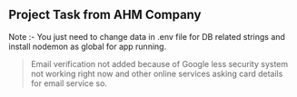 ## Project Task from AHM Company

Note :- You just need to change data in .env file for DB related strings and install nodemon as global for app running.


> Email verification not added because of Google less security system not working right now and other online services asking card details for email service so.



